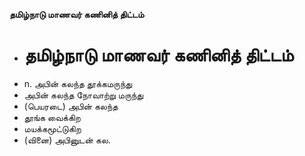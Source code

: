 **தமிழ்நாடு மாணவர் கணினித் திட்டம்**
- # தமிழ்நாடு மாணவர் கணினித் திட்டம்
- n. அபின் கலந்த தூக்கமருந்து
- அபின் கலந்த நோவாற்று மருந்து
- (பெயரடை) அபின் கலந்த
- தூங்க வைக்கிற
- மயக்கமூட்டுகிற
- (வினை) அபினுடன் கல.

